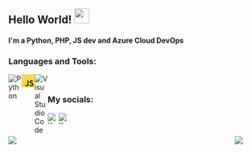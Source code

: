 ## Hello World! <img src="https://i.imgur.com/R5XvYXS.gif" width="30px" height="30px" />

#### I'm a Python, PHP, JS dev and Azure Cloud DevOps

### Languages and Tools:

[<img align="left" alt="Python" width="26px" src="https://upload.wikimedia.org/wikipedia/commons/thumb/c/c3/Python-logo-notext.svg/2048px-Python-logo-notext.svg.png" />](https://www.python.org/)
[<img align="left" alt="JavaScript" width="26px" src="https://raw.githubusercontent.com/github/explore/80688e429a7d4ef2fca1e82350fe8e3517d3494d/topics/javascript/javascript.png" />](https://www.javascript.com/)
[<img align="left" alt="Visual Studio Code" width="26px" src="https://upload.wikimedia.org/wikipedia/commons/thumb/9/9a/Visual_Studio_Code_1.35_icon.svg/2048px-Visual_Studio_Code_1.35_icon.svg.png" />](https://code.visualstudio.com/)

<br />


### My socials:

[<img align="left" alt="KamiSushi | Discord" width="22px" height="22px" src="https://i.imgur.com/kDTIh7p.png" />](https://dsc.bio/KamiSushi)
[<img align="left" alt="KamiSushi | Steam" width="22px" height="22px" src="https://i.imgur.com/1Z9as8z.png" />](https://steamcommunity.com/id/kami-sushi/)

<br />

##
<img src="https://github-readme-stats.vercel.app/api?username=perdanaarta&theme=dark&show_icons=true" align="left" width=450>
<img src="https://github-readme-stats.vercel.app/api/top-langs/?username=perdanaarta&layout=compact&theme=dark" align="top" width=350>
